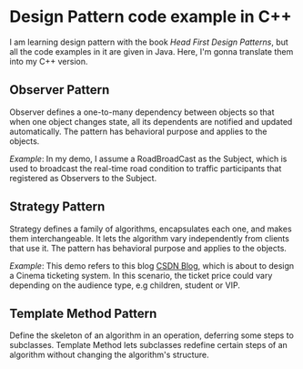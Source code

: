 # Design Pattern code example in C++

I am learning design pattern with the book *Head First Design Patterns*, but all the code examples in it are given in Java. Here, I'm gonna translate them into my C++ version.


## Observer Pattern
Observer defines a one-to-many dependency between objects so that when one object changes state, all its dependents are notified and updated automatically. The pattern has behavioral purpose and applies to the objects.

*Example*:
In my demo, I assume a RoadBroadCast as the Subject, which is used to broadcast the real-time road condition to traffic participants that registered as Observers to the Subject. 


## Strategy Pattern

Strategy defines a family of algorithms, encapsulates each one, and makes them interchangeable. It lets the algorithm vary independently from clients that use it. The pattern has behavioral purpose and applies to the objects.

*Example*:
This demo refers to this blog [CSDN Blog](https://blog.csdn.net/lovelion/article/details/7818983), which is about to design a Cinema ticketing system. In this scenario, the ticket price could vary depending on the audience type, e.g children, student or VIP. 


## Template Method Pattern

Define the skeleton of an algorithm in an operation, deferring some steps to subclasses. Template Method lets subclasses redefine certain steps of an algorithm without changing the algorithm's structure.